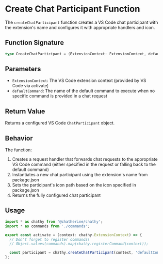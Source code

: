 # Create Chat Participant Function

The `createChatParticipant` function creates a VS Code chat participant with the extension's name and configures it with appropriate handlers and icon.

## Function Signature

```typescript
type CreateChatParticipant = (ExtensionContext: ExtensionContext, defaultCommand: string) => ChatParticipant;
```

## Parameters

- `ExtensionContext`: The VS Code extension context (provided by VS Code via activate)
- `defaultCommand`: The name of the default command to execute when no specific command is provided in a chat request

## Return Value

Returns a configured VS Code `ChatParticipant` object.

## Behavior

The function:

1. Creates a request handler that forwards chat requests to the appropriate VS Code command (either specified in the request or falling back to the default command)
2. Instantiates a new chat participant using the extension's name from package.json
3. Sets the participant's icon path based on the icon specified in package.json
4. Returns the fully configured chat participant

## Usage

```typescript
import * as chathy from '@chatherine/chathy';
import * as commands from './commands';

export const activate = (context: chathy.ExtensionContext) => {
  // Don't forget to register commands!
  // Object.values(commands).map(chathy.registerCommand(context));

  const participant = chathy.createChatParticipant(context, 'defaultCommand');
};
```
